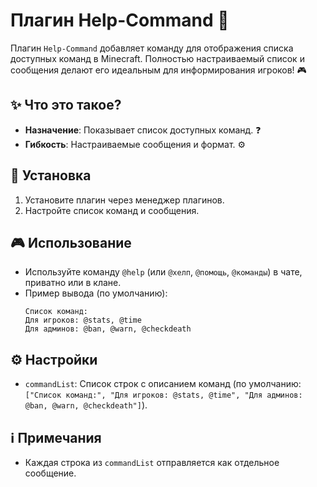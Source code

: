 # Плагин Help-Command 📜

Плагин `Help-Command` добавляет команду для отображения списка доступных команд в Minecraft. Полностью настраиваемый список и сообщения делают его идеальным для информирования игроков! 🎮

## ✨ Что это такое?
- **Назначение**: Показывает список доступных команд. ❓
- **Гибкость**: Настраиваемые сообщения и формат. ⚙️

## 🚀 Установка
1. Установите плагин через менеджер плагинов.
2. Настройте список команд и сообщения.

## 🎮 Использование
- Используйте команду `@help` (или `@хелп`, `@помощь`, `@команды`) в чате, приватно или в клане.
- Пример вывода (по умолчанию):
  ```
  Список команд:
  Для игроков: @stats, @time
  Для админов: @ban, @warn, @checkdeath
  ```

## ⚙️ Настройки
- `commandList`: Список строк с описанием команд (по умолчанию: `["Список команд:", "Для игроков: @stats, @time", "Для админов: @ban, @warn, @checkdeath"]`).

## ℹ️ Примечания
- Каждая строка из `commandList` отправляется как отдельное сообщение.
